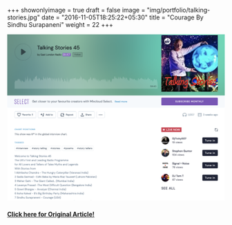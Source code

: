 +++
showonlyimage = true
draft = false
image = "img/portfolio/talking-stories.jpg"
date = "2016-11-05T18:25:22+05:30"
title = "Courage By Sindhu Surapaneni"
weight = 22
+++

![Talking Radio Article](https://raw.githubusercontent.com/sindhus19/sindhus19.github.io/main/img/portfolio/sindhu-talking-stories.png)

#### **[Click here for Original Article!](https://www.mixcloud.com/EastLondonRadio/talking-stories-45/?fbclid=IwAR0lS7WUq-Bf-5KNzs4Q6cukFSK446DOdIf6D937ePMZmKBwlOkOKFnIuto)**